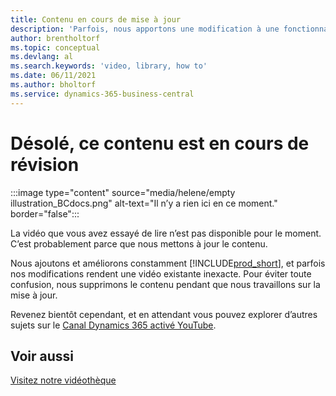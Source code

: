 ```yaml
---
title: Contenu en cours de mise à jour
description: 'Parfois, nous apportons une modification à une fonctionnalité qui rend une vidéo trompeuse, nous supprimons donc la vidéo pendant que nous mettons à jour le contenu.'
author: brentholtorf
ms.topic: conceptual
ms.devlang: al
ms.search.keywords: 'video, library, how to'
ms.date: 06/11/2021
ms.author: bholtorf
ms.service: dynamics-365-business-central
---
```


# Désolé, ce contenu est en cours de révision

:::image type="content" source="media/helene/empty illustration_BCdocs.png" alt-text="Il n’y a rien ici en ce moment." border="false":::

La vidéo que vous avez essayé de lire n’est pas disponible pour le moment. C’est probablement parce que nous mettons à jour le contenu.

Nous ajoutons et améliorons constamment [!INCLUDE[prod_short](includes/prod_short.md)], et parfois nos modifications rendent une vidéo existante inexacte. Pour éviter toute confusion, nous supprimons le contenu pendant que nous travaillons sur la mise à jour.

Revenez bientôt cependant, et en attendant vous pouvez explorer d’autres sujets sur le [Canal Dynamics 365 activé YouTube](https://www.youtube.com/playlist?list=PLcakwueIHoT-wVFPKUtmxlqcG1kJ0oqq4).

## Voir aussi
[Visitez notre vidéothèque](across-videos.md)

 